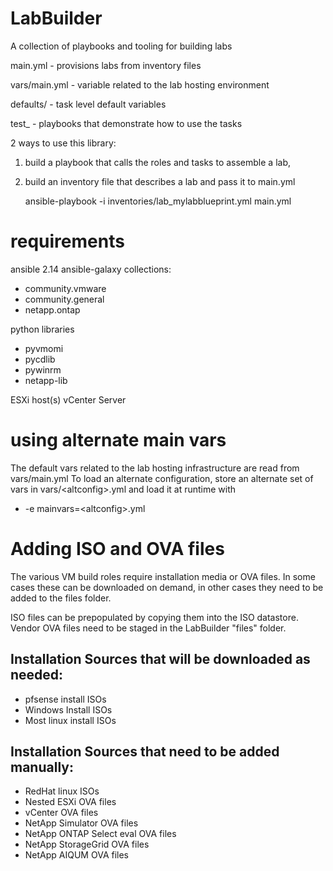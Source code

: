 # LabBuilder
 A collection of playbooks and tooling for building labs

main.yml - provisions labs from inventory files

vars/main.yml - variable related to the lab hosting environment

defaults/ - task level default variables

test_ - playbooks that demonstrate how to use the tasks


2 ways to use this library:
1. build a playbook that calls the roles and tasks to assemble a lab, 
2. build an inventory file that describes a lab and pass it to main.yml
   
   ansible-playbook -i inventories/lab_mylabblueprint.yml main.yml


# requirements
ansible 2.14
ansible-galaxy collections:
- community.vmware
- community.general
- netapp.ontap

python libraries
- pyvmomi
- pycdlib
- pywinrm
- netapp-lib

ESXi host(s)
vCenter Server

# using alternate main vars
The default vars related to the lab hosting infrastructure are read from vars/main.yml
To load an alternate configuration, store an alternate set of vars in vars/\<altconfig\>.yml and load it at runtime with
 - -e mainvars=\<altconfig\>.yml

# Adding ISO and OVA files
The various VM build roles require installation media or OVA files.  In some cases these can be downloaded on demand, in other cases they need to be added to the files folder. 

ISO files can be prepopulated by copying them into the ISO datastore.  
Vendor OVA files need to be staged in the LabBuilder "files" folder. 

## Installation Sources that will be downloaded as needed:
 - pfsense install ISOs
 - Windows Install ISOs
 - Most linux install ISOs 

## Installation Sources that need to be added manually:
 - RedHat linux ISOs
 - Nested ESXi OVA files
 - vCenter OVA files
 - NetApp Simulator OVA files
 - NetApp ONTAP Select eval OVA files
 - NetApp StorageGrid OVA files
 - NetApp AIQUM OVA files



